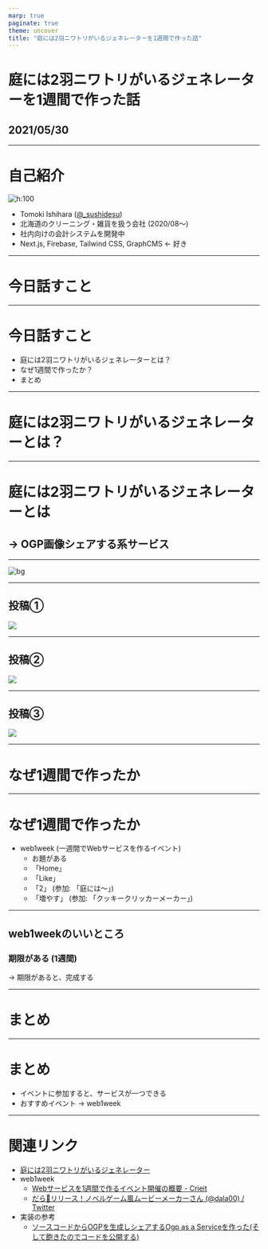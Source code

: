 ```yaml
---
marp: true
paginate: true
theme: uncover
title: "庭には2羽ニワトリがいるジェネレーターを1週間で作った話"
---
```


# 庭には2羽ニワトリがいるジェネレーターを1週間で作った話

## 2021/05/30

---

# 自己紹介

![h:100](./assets/create-niwatori-generator/sushidesu.jpg)

- Tomoki Ishihara ([@_sushidesu](https://twitter.com/_sushidesu))
- 北海道のクリーニング・雑貨を扱う会社 (2020/08〜)
- 社内向けの会計システムを開発中
- Next.js, Firebase, Tailwind CSS, GraphCMS ← 好き

---

# 今日話すこと

---

# 今日話すこと

- 庭には2羽ニワトリがいるジェネレーターとは？
- なぜ1週間で作ったか？
- まとめ

---

# 庭には2羽ニワトリがいるジェネレーターとは？

---

# 庭には2羽ニワトリがいるジェネレーターとは

## → OGP画像シェアする系サービス

---

![bg](./assets/create-niwatori-generator/concept.png)

---

## 投稿①

![](./assets/create-niwatori-generator/cool01.jpg)

---

## 投稿②

![](./assets/create-niwatori-generator/cool02.jpg)

---

## 投稿③

![](./assets/create-niwatori-generator/cool03.jpg)

---

# なぜ1週間で作ったか

---

# なぜ1週間で作ったか

- web1week (一週間でWebサービスを作るイベント)
  - お題がある
  - 「Home」
  - 「Like」
  - 「2」 (参加: 「庭には〜」)
  - 「増やす」 (参加: 「クッキークリッカーメーカー」)

---

## web1weekのいいところ

### 期限がある (1週間)

→ 期限があると、完成する

---

# まとめ

---

# まとめ

- イベントに参加すると、サービスが一つできる
- おすすめイベント → web1week

---

# 関連リンク

- [庭には2羽ニワトリがいるジェネレーター](https://niwatori.dayo.app)
- web1week
  - [Webサービスを1週間で作るイベント開催の概要 - Crieit](https://crieit.net/posts/Web-1)
  - [だら🎄リリース！ノベルゲーム風ムービーメーカーさん (@dala00) / Twitter](https://twitter.com/dala00)
- 実装の参考
  - [ソースコードからOGPを生成しシェアするOgp as a Serviceを作った(そして飽きたのでコードを公開する)](https://blog.ojisan.io/share-ogp)
